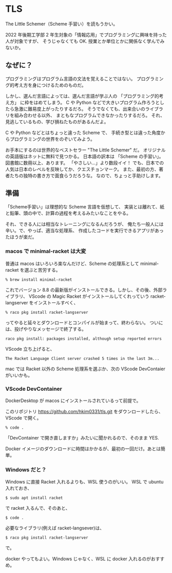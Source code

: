 # TLS

The Little Schemer（Scheme 手習い）を読もうかい。

2022 年後期工学部 2 年生対象の「情報応用」でプログラミングに興味を持った人が対象ですが、
そうじゃなくても OK.
授業とか単位とかに関係なく学んでみないか。

## なぜに？

プログラミングはプログラム言語の文法を覚えることではない。
プログラミング的考え方を身につけるためのものだ。

しかし、選んだ言語によっては、選んだ言語が学ぶ人の
「プログラミング的考え方」
に枠をはめてしまう。
C や Python などで大きいプログラム作ろうとしたら急激に難易度上がったりするだろ。
そうでなくても、出来合いのライブラリを組み合わせる以外、
まともなプログラムできなかったりするだろ。
それ、見逃しているもの、学び損ねたものがあるんだよ。

C や Python などとはちょっと違った Scheme で、
手続き型とは違った角度からプログラミングの世界をのぞいてみよう。

お手本にするのは世界的なベストセラー
"The Little Schemer"
だ。
オリジナルの英語版はネットに無料で見つかる。
日本語の訳本は 「Scheme の手習い」。図書館に数冊以上、あります。
「やさしい...」より数段イイ！
でも、日本での人気は日本のレベルを反映してか、クエスチョンマーク。
また、最初の方、著者たちの独特の書き方で面食らうだろうな。
なので、ちょっと手助けします。

## 準備

「Scheme手習い」は理想的な Scheme 言語を仮想して、
実装とは離れて、紙と鉛筆、頭の中で、計算の過程を考えるみたいなことをやる。

それ、できる人には相当なトレーニングになるんだろうが、
俺たち一般人には辛い。で、やっぱ、適当な処理系、
作成したコードを実行できるアプリがあったほうが楽だ。

### macos で minimal-racket は大変

普通は macos はいろいろ楽なんだけど、Scheme の処理系として minimal-racket を選ぶと苦労する。

```
% brew install minimal-racket
```

これでバージョン 8.8 の最新版がインストールできる。しかし、その後、外部ライブラリ、
VScode の Magic Racket がインストールしてくれっていう
racket-langserver をインストールすべく、

```
% raco pkg install racket-langserver
```

ってやると延々とダウンロードとコンパイルが始まって、終わらない。
ついには、投げやりなメッセージで終了する。

```
raco pkg install: packages installed, although setup reported errors
```

VScode 立ち上げると、

```
The Racket Language Client server crashed 5 times in the last 3m...
```

mac では Racket 以外の Scheme 処理系を選ぶか、次の VScode DevContaier がいいかも。


### VScode DevContainer

DockerDesktop が macos にインストールされているって前提で。

このリポジトリ 
https://github.com/hkim0331/tls.git
をダウンロードしたら、VScode で開く。

```
% code .
```

「DevContainer で開き直しますか」みたいに聞かれるので、そのまま YES.

Docker イメージのダウンロードに時間はかかるが、最初の一回だけ。あとは簡単。

### Windows だと？

Windows に直接 Racket 入れるよりも、WSL 使うのがいい。
WSL で ubuntu 入れておき、

```
$ sudo apt install racket
```

で racket 入るんで、そのあと、

```
$ code .
```

必要なライブラリ(例えば racket-langsever)は、

```
$ raco pkg install racket-langserver
```
で。

docker やってもよい。Windows じゃなく、WSL に docker 入れるのがおすすめ。

